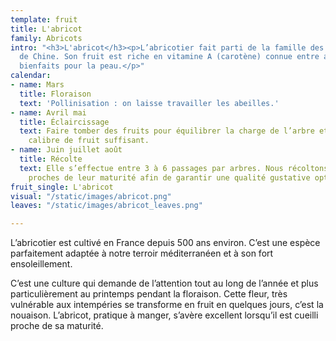 ```yaml
---
template: fruit
title: L'abricot
family: Abricots
intro: "<h3>L'abricot</h3><p>L’abricotier fait parti de la famille des Prunus, originaire
  de Chine. Son fruit est riche en vitamine A (carotène) connue entre autre pour ses
  bienfaits pour la peau.</p>"
calendar:
- name: Mars
  title: Floraison
  text: 'Pollinisation : on laisse travailler les abeilles.'
- name: Avril mai
  title: Éclaircissage
  text: Faire tomber des fruits pour équilibrer la charge de l’arbre et obtenir un
    calibre de fruit suffisant.
- name: Juin juillet août
  title: Récolte
  text: Elle s’effectue entre 3 à 6 passages par arbres. Nous récoltons les fruits
    proches de leur maturité afin de garantir une qualité gustative optimale
fruit_single: L'abricot
visual: "/static/images/abricot.png"
leaves: "/static/images/abricot_leaves.png"

---
```

L’abricotier est cultivé en France depuis 500 ans environ. C’est une espèce parfaitement adaptée à notre terroir méditerranéen et à son fort ensoleillement.

C’est une culture qui demande de l’attention tout au long de l’année et plus particulièrement au printemps pendant la floraison. Cette fleur, très vulnérable aux intempéries se transforme en fruit en quelques jours, c’est la nouaison. L’abricot, pratique à manger, s’avère excellent lorsqu’il est cueilli proche de sa maturité.